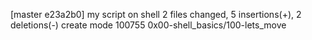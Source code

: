 [master e23a2b0] my script on shell
 2 files changed, 5 insertions(+), 2 deletions(-)
 create mode 100755 0x00-shell_basics/100-lets_move
